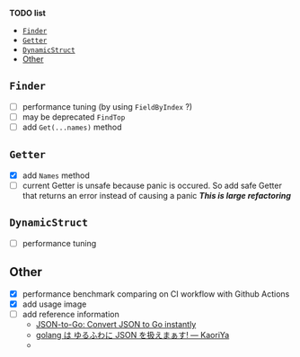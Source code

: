 __TODO list__

<!-- TOC depthFrom:1 -->

- [`Finder`](#finder)
- [`Getter`](#getter)
- [`DynamicStruct`](#dynamicstruct)
- [Other](#other)

<!-- /TOC -->

## `Finder`
- [ ] performance tuning (by using `FieldByIndex` ?)
- [ ] may be deprecated `FindTop`
- [ ] add `Get(...names)` method

## `Getter`
- [x] add `Names` method
- [ ] current Getter is unsafe because panic is occured. So add safe Getter that returns an error instead of causing a panic ___This is large refactoring___

## `DynamicStruct`
- [ ]  performance tuning

## Other
- [x] performance benchmark comparing on CI workflow with Github Actions
- [x] add usage image
- [ ] add reference information
  - [JSON\-to\-Go: Convert JSON to Go instantly](https://mholt.github.io/json-to-go/)
  - [golang は ゆるふわに JSON を扱えまぁす\! — KaoriYa](https://www.kaoriya.net/blog/2016/06/25/)
  - 
